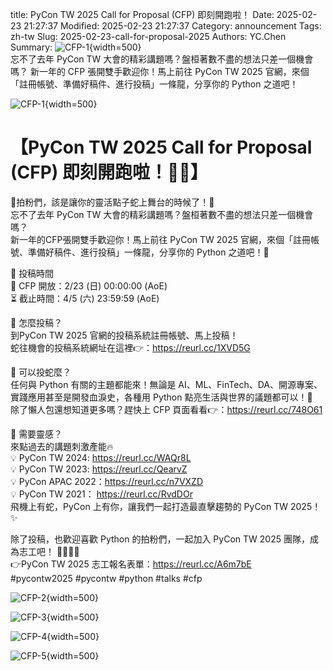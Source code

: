 title: PyCon TW 2025 Call for Proposal (CFP) 即刻開跑啦！
Date: 2025-02-23 21:27:37
Modified: 2025-02-23 21:27:37
Category: announcement
Tags: zh-tw
Slug: 2025-02-23-call-for-proposal-2025
Authors: YC.Chen
Summary: ![CFP-1](images/2025-02-23-call-for-proposal-2025/CFP-1.png){width=500} <br> 忘不了去年 PyCon TW 大會的精彩講題嗎？盤桓著數不盡的想法只差一個機會嗎？ 新一年的 CFP 張開雙手歡迎你！馬上前往 PyCon TW 2025 官網，來個「註冊帳號、準備好稿件、進行投稿」一條龍，分享你的 Python 之道吧！<br/>


![CFP-1](images/2025-02-23-call-for-proposal-2025/CFP-1.png){width=500}


# 【PyCon TW 2025 Call for Proposal (CFP) 即刻開跑啦！🏃‍♂️】

🐍拍粉們，該是讓你的靈活點子蛇上舞台的時候了！🐍  
忘不了去年 PyCon TW 大會的精彩講題嗎？盤桓著數不盡的想法只差一個機會嗎？  
新一年的CFP張開雙手歡迎你！馬上前往 PyCon TW 2025 官網，來個「註冊帳號、準備好稿件、進行投稿」一條龍，分享你的 Python 之道吧！🚀  

📌 投稿時間  
📅 CFP 開放：2/23 (日) 00:00:00 (AoE)  
⏳ 截止時間：4/5 (六) 23:59:59 (AoE)  

📌 怎麼投稿？  
到PyCon TW 2025 官網的投稿系統註冊帳號、馬上投稿！  
蛇往機會的投稿系統網址在這裡👉：https://reurl.cc/1XVD5G  

📌 可以投蛇麼？  
任何與 Python 有關的主題都能來！無論是 AI、ML、FinTech、DA、開源專案、實踐應用甚至是開發血淚史，各種用 Python 點亮生活與世界的議題都可以！🐍  
除了懶人包還想知道更多嗎？趕快上 CFP 頁面看看👉：https://reurl.cc/748O61  

📌 需要靈感？  
來點過去的講題刺激產能🔥  
💡 PyCon TW 2024: https://reurl.cc/WAQr8L  
💡 PyCon TW 2023: https://reurl.cc/QearvZ  
💡 PyCon APAC 2022：https://reurl.cc/n7VXZD  
💡 PyCon TW 2021： https://reurl.cc/RvdDOr  
飛機上有蛇，PyCon 上有你，讓我們一起打造最直擊趨勢的 PyCon TW 2025！✨  


除了投稿，也歡迎喜歡 Python 的拍粉們，一起加入 PyCon TW 2025 團隊，成為志工吧！ 🏃‍♂️🏃‍♂️  
👉PyCon TW 2025 志工報名表單：https://reurl.cc/A6m7bE  
#pycontw2025 #pycontw #python #talks #cfp  

![CFP-2](images/2025-02-23-call-for-proposal-2025/CFP-2.jpg){width=500}

![CFP-3](images/2025-02-23-call-for-proposal-2025/CFP-3.jpg){width=500}

![CFP-4](images/2025-02-23-call-for-proposal-2025/CFP-4.jpg){width=500}

![CFP-5](images/2025-02-23-call-for-proposal-2025/CFP-5.jpg){width=500}

